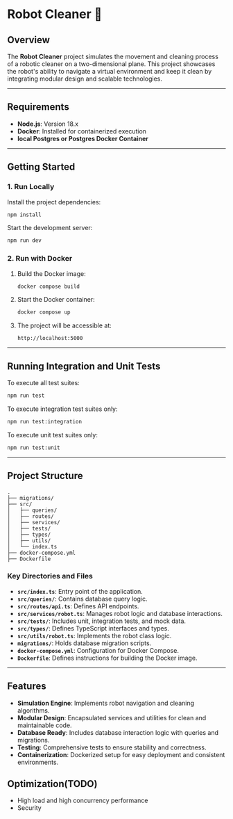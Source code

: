 # Robot Cleaner 🤖

## Overview
The **Robot Cleaner** project simulates the movement and cleaning process of a robotic cleaner on a two-dimensional plane. This project showcases the robot's ability to navigate a virtual environment and keep it clean by integrating modular design and scalable technologies.

---

## Requirements
- **Node.js**: Version 18.x
- **Docker**: Installed for containerized execution
- **local Postgres or Postgres Docker Container**

---

## Getting Started

### 1. Run Locally
Install the project dependencies:
```bash
npm install
```

Start the development server:
```bash
npm run dev
```

### 2. Run with Docker
1. Build the Docker image:
   ```bash
   docker compose build
   ```
2. Start the Docker container:
   ```bash
   docker compose up
   ```
3. The project will be accessible at:
   ```plaintext
   http://localhost:5000
   ```

---

## Running Integration and Unit Tests
To execute all test suites:
```bash
npm run test
```
To execute integration test suites only:
```bash
npm run test:integration
```
To execute unit test suites only:
```bash
npm run test:unit
```
---

## Project Structure
```
.
├── migrations/
├── src/
│   ├── queries/
│   ├── routes/
│   ├── services/
│   ├── tests/
│   ├── types/
│   ├── utils/
│   └── index.ts
├── docker-compose.yml
├── Dockerfile
```

### Key Directories and Files
- **`src/index.ts`**: Entry point of the application.
- **`src/queries/`**: Contains database query logic.
- **`src/routes/api.ts`**: Defines API endpoints.
- **`src/services/robot.ts`**: Manages robot logic and database interactions.
- **`src/tests/`**: Includes unit, integration tests, and mock data.
- **`src/types/`**: Defines TypeScript interfaces and types.
- **`src/utils/robot.ts`**: Implements the robot class logic.
- **`migrations/`**: Holds database migration scripts.
- **`docker-compose.yml`**: Configuration for Docker Compose.
- **`Dockerfile`**: Defines instructions for building the Docker image.

---

## Features
- **Simulation Engine**: Implements robot navigation and cleaning algorithms.
- **Modular Design**: Encapsulated services and utilities for clean and maintainable code.
- **Database Ready**: Includes database interaction logic with queries and migrations.
- **Testing**: Comprehensive tests to ensure stability and correctness.
- **Containerization**: Dockerized setup for easy deployment and consistent environments.

## Optimization(TODO)
- High load and high concurrency performance
- Security
